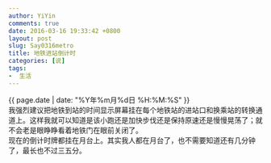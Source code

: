 ```yaml
---
author: YiYin
comments: true
date: 2016-03-16 19:33:42 +0800
layout: post
slug: Say0316metro
title: 地铁进站倒计时
categories: [说]
tags:
-  生活
---
```

<div class="saying">
<div class="timestamp">{{ page.date | date: "%Y年%m月%d日 %H:%M:%S" }}</div>
我强烈建议把地铁到站的时间显示屏幕挂在每个地铁站的进站口和换乘站的转换通道上。这样我就可以知道是该小跑还是加快步伐还是保持原速还是慢慢晃荡了；就不会老是眼睁睁看着地铁门在眼前关闭了。<br/>
现在的倒计时牌都挂在月台上。其实我人都在月台了，也不需要知道还有几分钟了，最长也不过三五分。
</div>
